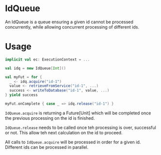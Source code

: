 # IdQueue 
An IdQueue is a queue ensuring a given id cannot be processed concurrently, 
while allowing concurrent processing of different ids.

# Usage
```scala
implicit val ec: ExecutionContext = ...

val idq = new IdQueue[Int]()

val myFut = for {
  _ <- idq.acquire("id-1")
  value <- retrieveFromService("id-1", ...)
  success <- writeToDatabase("id-1", value, ...)
} yield success

myFut.onComplete { case _ => idq.release("id-1") }
```

```IdQueue.acquire``` is returning a Future[Unit] which will be completed once the previous processing on the id is finished.

```IdQueue.release``` needs to be called once teh processing is over, successful or not. 
This allow teh next calculation on the id to proceed.

All calls to ```IdQueue.acquire``` will be processed in order for a given id. Different ids can be processed in parallel.